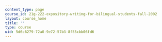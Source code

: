 ```yaml
---
content_type: page
course_id: 21g-222-expository-writing-for-bilingual-students-fall-2002
layout: course_home
title: ''
type: course
uid: 5d6c6279-72a0-9e72-57b3-8f55cbb06fd6
---
```

